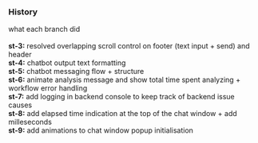 ### History
what each branch did
<br>
<br>
**st-3:** resolved overlapping scroll control on footer (text input + send) and header <br>
**st-4:** chatbot output text formatting <br>
**st-5:** chatbot messaging flow + structure <br>
**st-6:** animate analysis message and show total time spent analyzing + workflow error handling <br>
**st-7:** add logging in backend console to keep track of backend issue causes <br>
**st-8:** add elapsed time indication at the top of the chat window + add milleseconds <br>
**st-9:** add animations to chat window popup initialisation